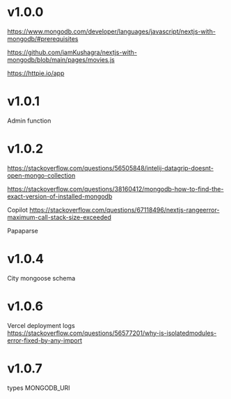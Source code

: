 # v1.0.0

https://www.mongodb.com/developer/languages/javascript/nextjs-with-mongodb/#prerequisites

https://github.com/iamKushagra/nextjs-with-mongodb/blob/main/pages/movies.js

https://httpie.io/app

# v1.0.1
 Admin function

# v1.0.2

https://stackoverflow.com/questions/56505848/intelij-datagrip-doesnt-open-mongo-collection

https://stackoverflow.com/questions/38160412/mongodb-how-to-find-the-exact-version-of-installed-mongodb

Copilot
https://stackoverflow.com/questions/67118496/nextjs-rangeerror-maximum-call-stack-size-exceeded

Papaparse

# v1.0.4
City mongoose schema

# v1.0.6 
Vercel deployment logs
https://stackoverflow.com/questions/56577201/why-is-isolatedmodules-error-fixed-by-any-import

# v1.0.7
types
MONGODB_URI



